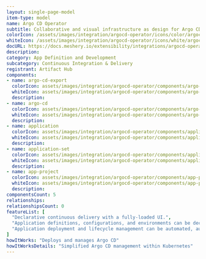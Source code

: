 ```yaml
---
layout: single-page-model
item-type: model
name: Argo CD Operator
subtitle: Collaborative and visual infrastructure as design for Argo CD Operator
colorIcon: /assets/images/integration/argocd-operator/icons/color/argocd-operator-color.svg
whiteIcon: /assets/images/integration/argocd-operator/icons/white/argocd-operator-white.svg
docURL: https://docs.meshery.io/extensibility/integrations/argocd-operator
description: 
category: App Definition and Development
subcategory: Continuous Integration & Delivery
registrant: Artifact Hub
components: 
- name: argo-cd-export
  colorIcon: assets/images/integration/argocd-operator/components/argo-cd-export/icons/color/argo-cd-export-color.svg
  whiteIcon: assets/images/integration/argocd-operator/components/argo-cd-export/icons/white/argo-cd-export-white.svg
  description: 
- name: argo-cd
  colorIcon: assets/images/integration/argocd-operator/components/argo-cd/icons/color/argo-cd-color.svg
  whiteIcon: assets/images/integration/argocd-operator/components/argo-cd/icons/white/argo-cd-white.svg
  description: 
- name: application
  colorIcon: assets/images/integration/argocd-operator/components/application/icons/color/application-color.svg
  whiteIcon: assets/images/integration/argocd-operator/components/application/icons/white/application-white.svg
  description: 
- name: application-set
  colorIcon: assets/images/integration/argocd-operator/components/application-set/icons/color/application-set-color.svg
  whiteIcon: assets/images/integration/argocd-operator/components/application-set/icons/white/application-set-white.svg
  description: 
- name: app-project
  colorIcon: assets/images/integration/argocd-operator/components/app-project/icons/color/app-project-color.svg
  whiteIcon: assets/images/integration/argocd-operator/components/app-project/icons/white/app-project-white.svg
  description: 
componentsCount: 5
relationships: 
relationshipsCount: 0
featureList: [
  "Declarative continuous delivery with a fully-loaded UI.",
  "Application definitions, configurations, and environments can be declarative and version controlled.",
  "Application deployment and lifecycle management can be automated, auditable, and easy to understand."
]
howItWorks: "Deploys and manages Argo CD"
howItWorksDetails: "Simplified Argo CD management within Kubernetes"
---
```

